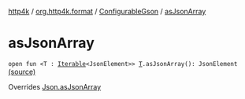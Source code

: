 [http4k](../../index.md) / [org.http4k.format](../index.md) / [ConfigurableGson](index.md) / [asJsonArray](./as-json-array.md)

# asJsonArray

`open fun <T : `[`Iterable`](https://kotlinlang.org/api/latest/jvm/stdlib/kotlin.collections/-iterable/index.html)`<JsonElement>> `[`T`](as-json-array.md#T)`.asJsonArray(): JsonElement` [(source)](https://github.com/http4k/http4k/blob/master/http4k-format-gson/src/main/kotlin/org/http4k/format/Gson.kt#L71)

Overrides [Json.asJsonArray](../-json/as-json-array.md)

